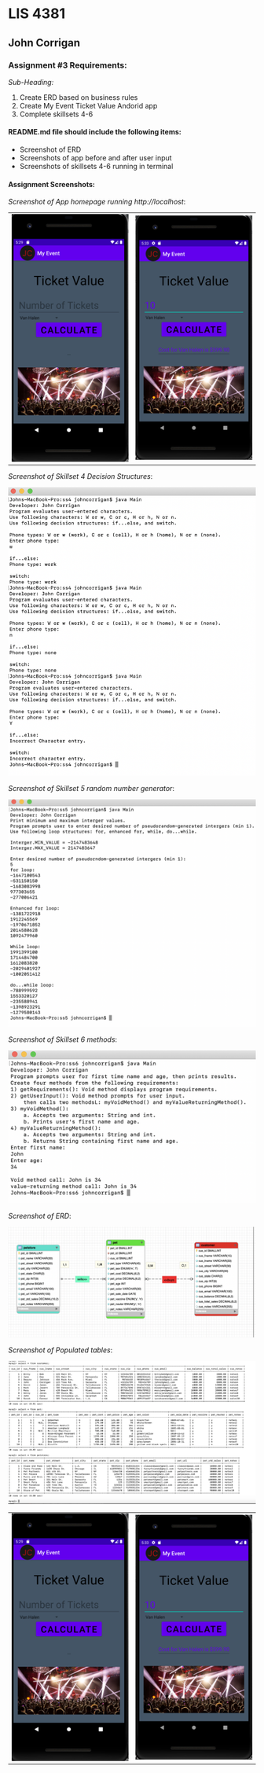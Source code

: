 # LIS 4381

## John Corrigan

### Assignment #3 Requirements:

*Sub-Heading:*

1. Create ERD based on business rules
2. Create My Event Ticket Value Andorid app
3. Complete skillsets 4-6

#### README.md file should include the following items:

* Screenshot of ERD
* Screenshots of app before and after user input
* Screenshots of skillsets 4-6 running in terminal


#### Assignment Screenshots:

*Screenshot of App homepage running http://localhost*:

<table><tr>
<td> <img src="img/app1.png" alt="Drawing" style="width: 250px;"/> </td>
<td> <img src="img/app2.png" alt="Drawing" style="width: 250px;"/> </td>
</tr></table>

*Screenshot of Skillset 4 Decision Structures*:

![Skillset 4 Decision Structures](img/ss4_ss.png)

*Screenshot of Skillset 5 random number generator*:

![Skillset 5 random number generator](img/ss5_ss.png)

*Screenshot of Skillset 6 methods*:

![Skillset 6 methods](img/ss6_ss.png)

*Screenshot of ERD*:

![ERD](img/erd_ss.png)

*Screenshot of Populated tables*:

![Populated tables](img/populated_tables.png)


<table><tr>
<td> <img src="img/app1.png" alt="Drawing" style="width: 250px;"/> </td>
<td> <img src="img/app2.png" alt="Drawing" style="width: 250px;"/> </td>
</tr></table>
